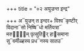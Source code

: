 +++
title = "०२ अयुज्रन्त इन्द्र"

+++
अ᳓युज्रन् त इन्दर+ विश्व᳓कृष्टीर्  
विदाना᳓सो निष्षि᳓धो मर्तियत्रा᳓  
मरु᳓ता᳐म् पृत्सुति᳓र् हा᳓समाना  
सु᳓वर्मीळ्हस्य प्रध᳓नस्य सातउ᳓